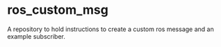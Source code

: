 # ros_custom_msg
A repository to hold instructions to create a custom ros message and an example subscriber.
